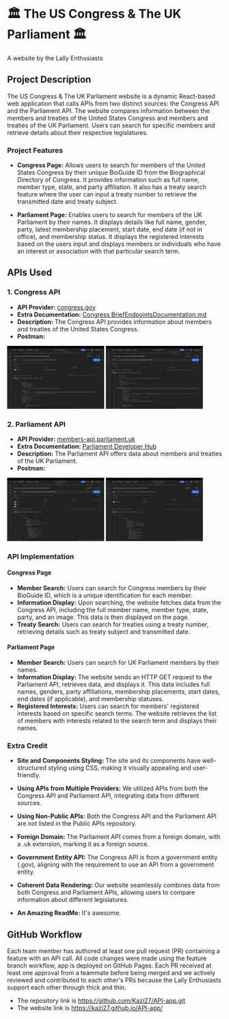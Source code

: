 #  🏛 The US Congress & The UK Parliament 🏛

A website by the Lally Enthusiasts

## Project Description

The US Congress & The UK Parliament website is a dynamic React-based web application that calls APIs from two distinct sources: the Congress API and the Parliament API. The website compares information between the members and treaties of the United States Congress and members and treaties of the UK Parliament. Users can search for specific members and retrieve details about their respective legislatures.

### Project Features

- **Congress Page:** Allows users to search for members of the United States Congress by their unique BioGuide ID from the Biographical Directory of Congress. It provides information such as full name, member type, state, and party affiliation. It also has a treaty search feature where the user can input a treaty number to retrieve the transmitted date and treaty subject. 

- **Parliament Page:** Enables users to search for members of the UK Parliament by their names. It displays details like full name, gender, party, latest membership placement, start date, end date (if not in office), and membership status. It displays the registered interests based on the users input and displays members or individuals who have an interest or association with that particular search term.

## APIs Used

### 1. Congress API

- **API Provider:** [congress.gov](https://www.loc.gov/apis/additional-apis/congress-dot-gov-api/ )
- **Extra Documentation:** [Congress BriefEndpointsDocumentation.md](https://github.com/LibraryOfCongress/api.congress.gov/blob/main/Documentation/BriefEndpointsDocumentation.md#treaty)
- **Description:** The Congress API provides information about members and treaties of the United States Congress.
- **Postman:** 
<div>
    <img src="src/assets/images/US_members.png" style="width: 45%; height: auto; display: inline-block;" />
    <img src="src/assets/images/US_treaties.png" style="width: 45%; height: auto; display: inline-block;" />
</div>

### 2. Parliament API

- **API Provider:** [members-api.parliament.uk](https://members-api.parliament.uk/index.html)
- **Extra Documentation:** [Parliament Developer Hub](https://developer.parliament.uk/)
- **Description:** The Parliament API offers data about members and treaties of the UK Parliament.
- **Postman:** 
<div>
    <img src="src/assets/images/uk_members.png" style="width: 45%; height: auto; display: inline-block;" />
    <img src="src/assets/images/uk_lords.png" style="width: 45%; height: auto; display: inline-block;" />
</div>

### API Implementation

#### Congress Page

- **Member Search:** Users can search for Congress members by their BioGuide ID, which is a unique identification for each member.
- **Information Display:** Upon searching, the website fetches data from the Congress API, including the full member name, member type, state, party, and an image. This data is then displayed on the page.
- **Treaty Search:** Users can search for treaties using a treaty number, retrieving details such as treaty subject and transmitted date.

#### Parliament Page

- **Member Search:** Users can search for UK Parliament members by their names.
- **Information Display:** The website sends an HTTP GET request to the Parliament API, retrieves data, and displays it. This data includes full names, genders, party affiliations, membership placements, start dates, end dates (if applicable), and membership statuses.
- **Registered Interests:** Users can search for members' registered interests based on specific search terms. The website retrieves the list of members with interests related to the search term and displays their names.

### Extra Credit

- **Site and Components Styling:** The site and its components have well-structured styling using CSS, making it visually appealing and user-friendly.

- **Using APIs from Multiple Providers:** We utilized APIs from both the Congress API and Parliament API, integrating data from different sources.

- **Using Non-Public APIs:** Both the Congress API and the Parliament API are not listed in the Public APIs repository.

- **Foreign Domain:** The Parliament API comes from a foreign domain, with a .uk extension, marking it as a foreign source.

- **Government Entity API:** The Congress API is from a government entity (.gov), aligning with the requirement to use an API from a government entity.

- **Coherent Data Rendering:** Our website seamlessly combines data from both Congress and Parliament APIs, allowing users to compare information about different legislatures.

- **An Amazing ReadMe:** It's awesome.

## GitHub Workflow

Each team member has authored at least one pull request (PR) containing a feature with an API call. All code changes were made using the feature branch workflow, app is deployed on GitHub Pages. Each PR received at least one approval from a teammate before being merged and we actively reviewed and contributed to each other's PRs because the Lally Enthusiasts support each other through thick and thin.
- The repository link is https://github.com/Kazi27/API-app.git
- The website link is https://kazi27.github.io/API-app/
